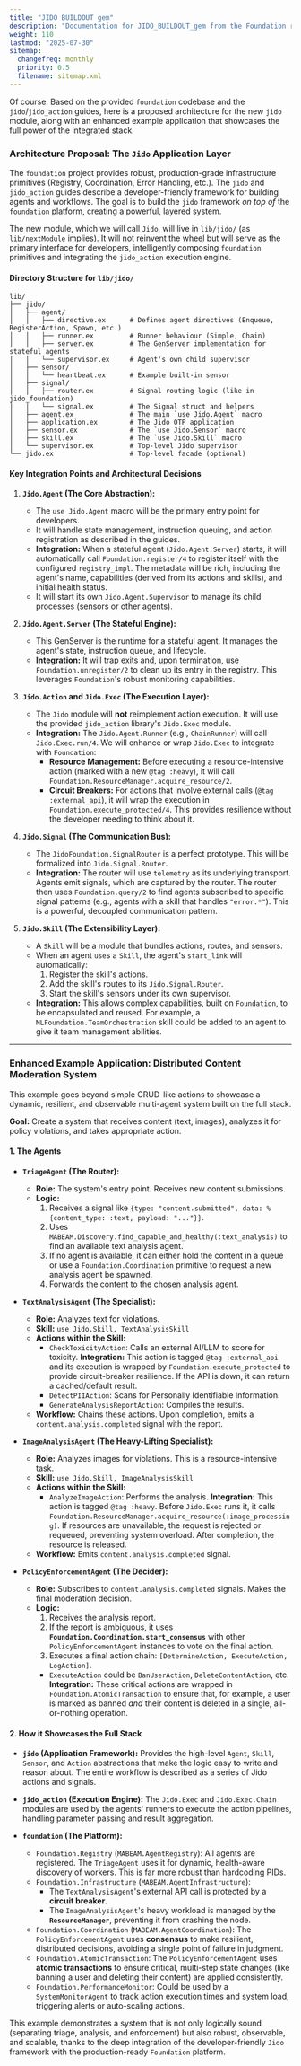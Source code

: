 ```yaml
---
title: "JIDO BUILDOUT gem"
description: "Documentation for JIDO_BUILDOUT_gem from the Foundation repository."
weight: 110
lastmod: "2025-07-30"
sitemap:
  changefreq: monthly
  priority: 0.5
  filename: sitemap.xml
---
```


Of course. Based on the provided `foundation` codebase and the `jido`/`jido_action` guides, here is a proposed architecture for the new `jido` module, along with an enhanced example application that showcases the full power of the integrated stack.

### Architecture Proposal: The `Jido` Application Layer

The `foundation` project provides robust, production-grade infrastructure primitives (Registry, Coordination, Error Handling, etc.). The `jido` and `jido_action` guides describe a developer-friendly framework for building agents and workflows. The goal is to build the `jido` framework *on top of* the `foundation` platform, creating a powerful, layered system.

The new module, which we will call `Jido`, will live in `lib/jido/` (as `lib/nextModule` implies). It will not reinvent the wheel but will serve as the primary interface for developers, intelligently composing `foundation` primitives and integrating the `jido_action` execution engine.

#### Directory Structure for `lib/jido/`

```
lib/
├── jido/
│   ├── agent/
│   │   ├── directive.ex      # Defines agent directives (Enqueue, RegisterAction, Spawn, etc.)
│   │   ├── runner.ex         # Runner behaviour (Simple, Chain)
│   │   ├── server.ex         # The GenServer implementation for stateful agents
│   │   └── supervisor.ex     # Agent's own child supervisor
│   ├── sensor/
│   │   └── heartbeat.ex      # Example built-in sensor
│   ├── signal/
│   │   ├── router.ex         # Signal routing logic (like in jido_foundation)
│   │   └── signal.ex         # The Signal struct and helpers
│   ├── agent.ex              # The main `use Jido.Agent` macro
│   ├── application.ex        # The Jido OTP application
│   ├── sensor.ex             # The `use Jido.Sensor` macro
│   ├── skill.ex              # The `use Jido.Skill` macro
│   └── supervisor.ex         # Top-level Jido supervisor
└── jido.ex                   # Top-level facade (optional)
```

#### Key Integration Points and Architectural Decisions

1.  **`Jido.Agent` (The Core Abstraction):**
    *   The `use Jido.Agent` macro will be the primary entry point for developers.
    *   It will handle state management, instruction queuing, and action registration as described in the guides.
    *   **Integration:** When a stateful agent (`Jido.Agent.Server`) starts, it will automatically call `Foundation.register/4` to register itself with the configured `registry_impl`. The metadata will be rich, including the agent's name, capabilities (derived from its actions and skills), and initial health status.
    *   It will start its own `Jido.Agent.Supervisor` to manage its child processes (sensors or other agents).

2.  **`Jido.Agent.Server` (The Stateful Engine):**
    *   This GenServer is the runtime for a stateful agent. It manages the agent's state, instruction queue, and lifecycle.
    *   **Integration:** It will trap exits and, upon termination, use `Foundation.unregister/2` to clean up its entry in the registry. This leverages `Foundation`'s robust monitoring capabilities.

3.  **`Jido.Action` and `Jido.Exec` (The Execution Layer):**
    *   The `Jido` module will **not** reimplement action execution. It will use the provided `jido_action` library's `Jido.Exec` module.
    *   **Integration:** The `Jido.Agent.Runner` (e.g., `ChainRunner`) will call `Jido.Exec.run/4`. We will enhance or wrap `Jido.Exec` to integrate with `Foundation`:
        *   **Resource Management:** Before executing a resource-intensive action (marked with a new `@tag :heavy`), it will call `Foundation.ResourceManager.acquire_resource/2`.
        *   **Circuit Breakers:** For actions that involve external calls (`@tag :external_api`), it will wrap the execution in `Foundation.execute_protected/4`. This provides resilience without the developer needing to think about it.

4.  **`Jido.Signal` (The Communication Bus):**
    *   The `JidoFoundation.SignalRouter` is a perfect prototype. This will be formalized into `Jido.Signal.Router`.
    *   **Integration:** The router will use `telemetry` as its underlying transport. Agents emit signals, which are captured by the router. The router then uses `Foundation.query/2` to find agents subscribed to specific signal patterns (e.g., agents with a skill that handles `"error.*"`). This is a powerful, decoupled communication pattern.

5.  **`Jido.Skill` (The Extensibility Layer):**
    *   A `Skill` will be a module that bundles actions, routes, and sensors.
    *   When an agent `use`s a `Skill`, the agent's `start_link` will automatically:
        1.  Register the skill's actions.
        2.  Add the skill's routes to its `Jido.Signal.Router`.
        3.  Start the skill's sensors under its own supervisor.
    *   **Integration:** This allows complex capabilities, built on `Foundation`, to be encapsulated and reused. For example, a `MLFoundation.TeamOrchestration` skill could be added to an agent to give it team management abilities.

---

### Enhanced Example Application: Distributed Content Moderation System

This example goes beyond simple CRUD-like actions to showcase a dynamic, resilient, and observable multi-agent system built on the full stack.

**Goal:** Create a system that receives content (text, images), analyzes it for policy violations, and takes appropriate action.

#### 1. The Agents

*   **`TriageAgent` (The Router):**
    *   **Role:** The system's entry point. Receives new content submissions.
    *   **Logic:**
        1.  Receives a signal like `{type: "content.submitted", data: %{content_type: :text, payload: "..."}}`.
        2.  Uses `MABEAM.Discovery.find_capable_and_healthy(:text_analysis)` to find an available text analysis agent.
        3.  If no agent is available, it can either hold the content in a queue or use a `Foundation.Coordination` primitive to request a new analysis agent be spawned.
        4.  Forwards the content to the chosen analysis agent.

*   **`TextAnalysisAgent` (The Specialist):**
    *   **Role:** Analyzes text for violations.
    *   **Skill:** `use Jido.Skill, TextAnalysisSkill`
    *   **Actions within the Skill:**
        *   `CheckToxicityAction`: Calls an external AI/LLM to score for toxicity. **Integration:** This action is tagged `@tag :external_api` and its execution is wrapped by `Foundation.execute_protected` to provide circuit-breaker resilience. If the API is down, it can return a cached/default result.
        *   `DetectPIIAction`: Scans for Personally Identifiable Information.
        *   `GenerateAnalysisReportAction`: Compiles the results.
    *   **Workflow:** Chains these actions. Upon completion, emits a `content.analysis.completed` signal with the report.

*   **`ImageAnalysisAgent` (The Heavy-Lifting Specialist):**
    *   **Role:** Analyzes images for violations. This is a resource-intensive task.
    *   **Skill:** `use Jido.Skill, ImageAnalysisSkill`
    *   **Actions within the Skill:**
        *   `AnalyzeImageAction`: Performs the analysis. **Integration:** This action is tagged `@tag :heavy`. Before `Jido.Exec` runs it, it calls `Foundation.ResourceManager.acquire_resource(:image_processing)`. If resources are unavailable, the request is rejected or requeued, preventing system overload. After completion, the resource is released.
    *   **Workflow:** Emits `content.analysis.completed` signal.

*   **`PolicyEnforcementAgent` (The Decider):**
    *   **Role:** Subscribes to `content.analysis.completed` signals. Makes the final moderation decision.
    *   **Logic:**
        1.  Receives the analysis report.
        2.  If the report is ambiguous, it uses **`Foundation.Coordination.start_consensus`** with other `PolicyEnforcementAgent` instances to vote on the final action.
        3.  Executes a final action chain: `[DetermineAction, ExecuteAction, LogAction]`.
        *   `ExecuteAction` could be `BanUserAction`, `DeleteContentAction`, etc. **Integration:** These critical actions are wrapped in `Foundation.AtomicTransaction` to ensure that, for example, a user is marked as banned *and* their content is deleted in a single, all-or-nothing operation.

#### 2. How it Showcases the Full Stack

*   **`jido` (Application Framework):** Provides the high-level `Agent`, `Skill`, `Sensor`, and `Action` abstractions that make the logic easy to write and reason about. The entire workflow is described as a series of Jido actions and signals.

*   **`jido_action` (Execution Engine):** The `Jido.Exec` and `Jido.Exec.Chain` modules are used by the agents' runners to execute the action pipelines, handling parameter passing and result aggregation.

*   **`foundation` (The Platform):**
    *   `Foundation.Registry` (`MABEAM.AgentRegistry`): All agents are registered. The `TriageAgent` uses it for dynamic, health-aware discovery of workers. This is far more robust than hardcoding PIDs.
    *   `Foundation.Infrastructure` (`MABEAM.AgentInfrastructure`):
        *   The `TextAnalysisAgent`'s external API call is protected by a **circuit breaker**.
        *   The `ImageAnalysisAgent`'s heavy workload is managed by the **`ResourceManager`**, preventing it from crashing the node.
    *   `Foundation.Coordination` (`MABEAM.AgentCoordination`): The `PolicyEnforcementAgent` uses **consensus** to make resilient, distributed decisions, avoiding a single point of failure in judgment.
    *   `Foundation.AtomicTransaction`: The `PolicyEnforcementAgent` uses **atomic transactions** to ensure critical, multi-step state changes (like banning a user and deleting their content) are applied consistently.
    *   `Foundation.PerformanceMonitor`: Could be used by a `SystemMonitorAgent` to track action execution times and system load, triggering alerts or auto-scaling actions.

This example demonstrates a system that is not only logically sound (separating triage, analysis, and enforcement) but also robust, observable, and scalable, thanks to the deep integration of the developer-friendly `Jido` framework with the production-ready `Foundation` platform.
